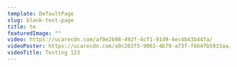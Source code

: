 ```yaml
---
template: DefaultPage
slug: blank-test-page
title: te
featuredImage: ""
video: https://ucarecdn.com/af0e2b98-492f-4cf1-91d9-4ec4b43b44fa/
videoPoster: https://ucarecdn.com/a9c203f5-9061-4b79-a73f-f6647b5933aa/
videoTitle: Testing 123
---
```

